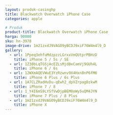 ```yaml
---
layout: produk-casinghp
title: Blackwatch Overwatch iPhone Case
categories: apple

# Produk
product-title: Blackwatch Overwatch iPhone Case
harga: 90000
sku: hn-3978
image-drive: 1m21zxdJ9VAGO9yBCDJ9xiF76W4m4l9_D
gallery:
  - url: 1Ppeq3ehfuMdzpzzLGrxxVmQUtprPBHzD
    title: iPhone 5 / 5s / SE
  - url: 1Z30bLqTGSjAcEZLsMjd0xCamVj9GUh4L
    title: iPhone 6 / 6s
  - url: 12WXmAQEVWuE3YzRzwnv9X4Hxn8nP6fM6
    title: iPhone 6 Plus / 6s Plus
  - url: 1A7CLZRadHvDu-qEwh2_dpVZrpagDzkwM
    title: iPhone 7 / 8
  - url: 1_Y4I6mS9LYSfVwDjpBEM8oWy5uQM4JYN
    title: iPhone 7 Plus / 8 Plus
  - url: 1m21zxdJ9VAGO9yBCDJ9xiF76W4m4l9_D
    title: iPhone X
---
```


